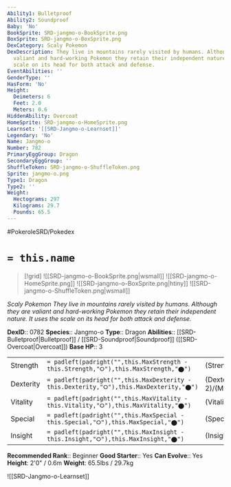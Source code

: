 ```yaml
---
Ability1: Bulletproof
Ability2: Soundproof
Baby: 'No'
BookSprite: SRD-jangmo-o-BookSprite.png
BoxSprite: SRD-jangmo-o-BoxSprite.png
DexCategory: Scaly Pokemon
DexDescription: They live in mountains rarely visited by humans. Although they are
  valiant and hard-working Pokemon they retain their independent nature. It uses the
  scale on its head for both attack and defense.
EventAbilities: ''
GenderType: ''
HasForm: 'No'
Height:
  Deimeters: 6
  Feet: 2.0
  Meters: 0.6
HiddenAbility: Overcoat
HomeSprite: SRD-jangmo-o-HomeSprite.png
Learnset: '[[SRD-Jangmo-o-Learnset]]'
Legendary: 'No'
Name: Jangmo-o
Number: 782
PrimaryEggGroup: Dragon
SecondaryEggGroup: ''
ShuffleToken: SRD-jangmo-o-ShuffleToken.png
Sprite: jangmo-o.png
Type1: Dragon
Type2: ''
Weight:
  Hectograms: 297
  Kilograms: 29.7
  Pounds: 65.5
---
```


#PokeroleSRD/Pokedex

# `= this.name`

> [!grid]
> ![[SRD-jangmo-o-BookSprite.png|wsmall]]
> ![[SRD-jangmo-o-HomeSprite.png]]
> ![[SRD-jangmo-o-BoxSprite.png|htiny]]
> ![[SRD-jangmo-o-ShuffleToken.png|wsmall]]


*Scaly Pokemon*
*They live in mountains rarely visited by humans. Although they are valiant and hard-working Pokemon they retain their independent nature. It uses the scale on its head for both attack and defense.*

**DexID**:: 0782
**Species**:: Jangmo-o
**Type**:: Dragon
**Abilities**:: [[SRD-Bulletproof|Bulletproof]] / [[SRD-Soundproof|Soundproof]] ([[SRD-Overcoat|Overcoat]])
**Base HP**:: 3

|           |                                                                                        |                                          |
| --------- | -------------------------------------------------------------------------------------- | ---------------------------------------- |
| Strength  | `= padleft(padright("",this.MaxStrength - this.Strength,"⭘"),this.MaxStrength,"⬤")`    | (Strength::2)/(MaxStrength::4)   |
| Dexterity | `= padleft(padright("",this.MaxDexterity - this.Dexterity,"⭘"),this.MaxDexterity,"⬤")` | (Dexterity:: 2)/(MaxDexterity::4) |
| Vitality  | `= padleft(padright("",this.MaxVitality - this.Vitality,"⭘"),this.MaxVitality,"⬤")`    | (Vitality::2)/(MaxVitality::4)   |
| Special   | `= padleft(padright("",this.MaxSpecial - this.Special,"⭘"),this.MaxSpecial,"⬤")`       | (Special::2)/(MaxSpecial::4)     |
| Insight   | `= padleft(padright("",this.MaxInsight - this.Insight,"⭘"),this.MaxInsight,"⬤")`       | (Insight::2)/(MaxInsight::4)     |


**Recommended Rank**:: Beginner
**Good Starter**:: Yes
**Can Evolve**:: Yes
**Height**: 2'0" / 0.6m
**Weight**: 65.5lbs / 29.7kg

![[SRD-Jangmo-o-Learnset]]